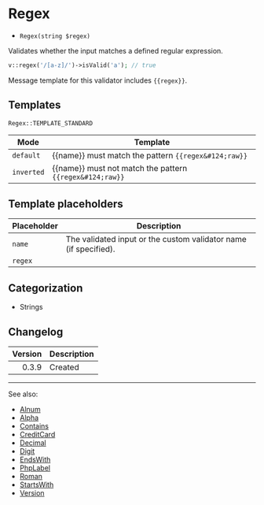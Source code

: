 # Regex

- `Regex(string $regex)`

Validates whether the input matches a defined regular expression.

```php
v::regex('/[a-z]/')->isValid('a'); // true
```

Message template for this validator includes `{{regex}}`.

## Templates

`Regex::TEMPLATE_STANDARD`

| Mode       | Template                                                 |
|------------|----------------------------------------------------------|
| `default`  | {{name}} must match the pattern `{{regex&#124;raw}}`     |
| `inverted` | {{name}} must not match the pattern `{{regex&#124;raw}}` |

## Template placeholders

| Placeholder | Description                                                      |
|-------------|------------------------------------------------------------------|
| `name`      | The validated input or the custom validator name (if specified). |
| `regex`     |                                                                  |

## Categorization

- Strings

## Changelog

| Version | Description |
|--------:|-------------|
|   0.3.9 | Created     |

***
See also:

- [Alnum](Alnum.md)
- [Alpha](Alpha.md)
- [Contains](Contains.md)
- [CreditCard](CreditCard.md)
- [Decimal](Decimal.md)
- [Digit](Digit.md)
- [EndsWith](EndsWith.md)
- [PhpLabel](PhpLabel.md)
- [Roman](Roman.md)
- [StartsWith](StartsWith.md)
- [Version](Version.md)
